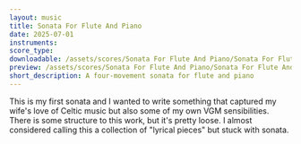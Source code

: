 ```yaml
---
layout: music
title: Sonata For Flute And Piano
date: 2025-07-01
instruments:
score_type:
downloadable: /assets/scores/Sonata For Flute And Piano/Sonata For Flute And Piano.pdf
preview: /assets/scores/Sonata For Flute And Piano/Sonata For Flute And Piano.mp3
short_description: A four-movement sonata for flute and piano
---
```


This is my first sonata and I wanted to write something that captured my wife's love of Celtic music but also some of my own VGM sensibilities.
There is some structure to this work, but it's pretty loose.
I almost considered calling this a collection of "lyrical pieces" but stuck with sonata.
